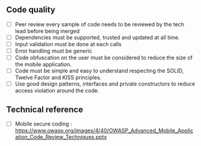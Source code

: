  ## Code quality
 - [ ] Peer review every sample of code needs to be reviewed by the tech lead before being merged
 - [ ] Dependencies must be supported, trusted and updated at all time.
 - [ ] Input validation must be done at each calls
 - [ ] Error handling must be generic
 - [ ] Code obfuscation on the user must be considered to reduce the size of the mobile application.
 - [ ] Code must be simple and easy to understand respecting the SOLID, Twelve Factor and KISS principles.
 - [ ] Use good design patterns, interfaces and private constructors to reduce access violation around the code.
  
  ## Technical reference
  - [ ] Mobile secure coding : https://www.owasp.org/images/4/40/OWASP_Advanced_Mobile_Application_Code_Review_Techniques.pptx

